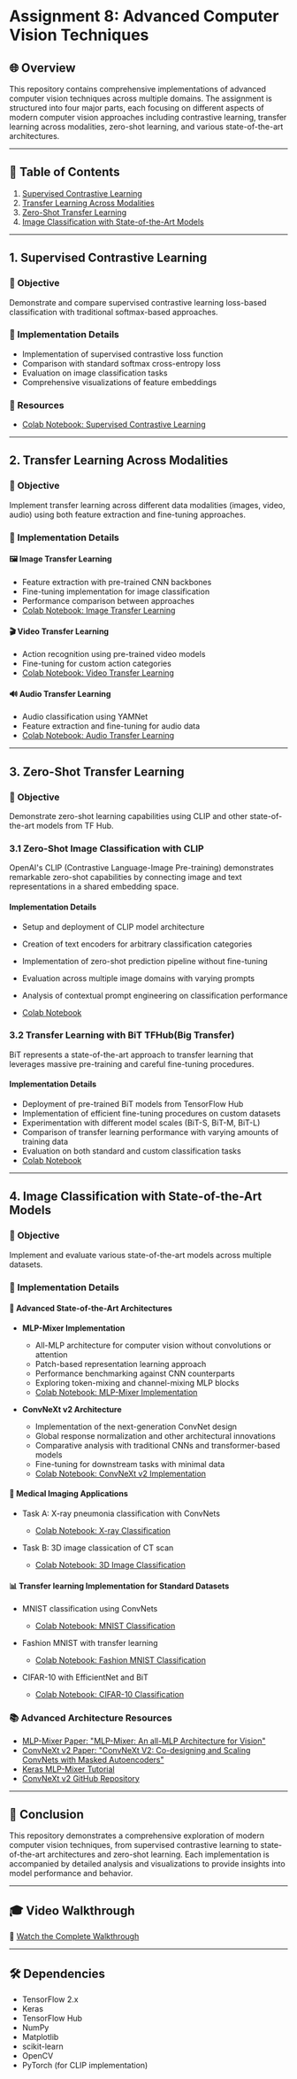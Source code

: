 # Assignment 8: Advanced Computer Vision Techniques

## 🌐 Overview

This repository contains comprehensive implementations of advanced computer vision techniques across multiple domains. The assignment is structured into four major parts, each focusing on different aspects of modern computer vision approaches including contrastive learning, transfer learning across modalities, zero-shot learning, and various state-of-the-art architectures.

---

## 📑 Table of Contents

1. [Supervised Contrastive Learning](#1-supervised-contrastive-learning)
2. [Transfer Learning Across Modalities](#2-transfer-learning-across-modalities)
3. [Zero-Shot Transfer Learning](#3-zero-shot-transfer-learning)
4. [Image Classification with State-of-the-Art Models](#4-image-classification-with-state-of-the-art-models)

---

## 1. Supervised Contrastive Learning

### 🎯 Objective

Demonstrate and compare supervised contrastive learning loss-based classification with traditional softmax-based approaches.

### 📝 Implementation Details

- Implementation of supervised contrastive loss function
- Comparison with standard softmax cross-entropy loss
- Evaluation on image classification tasks
- Comprehensive visualizations of feature embeddings

### 🔗 Resources

- [Colab Notebook: Supervised Contrastive Learning](https://colab.research.google.com/drive/1LzQarso3f_nrwuT2Nl_D0I9y29yQ6_TW?usp=sharing)

---

## 2. Transfer Learning Across Modalities

### 🎯 Objective

Implement transfer learning across different data modalities (images, video, audio) using both feature extraction and fine-tuning approaches.

### 📝 Implementation Details

#### 🖼️ Image Transfer Learning

- Feature extraction with pre-trained CNN backbones
- Fine-tuning implementation for image classification
- Performance comparison between approaches
- [Colab Notebook: Image Transfer Learning](https://colab.research.google.com/drive/1tQ9UFTz8o7D0GNF1FZk1v0Dh27icVtaN?usp=sharing)

#### 🎬 Video Transfer Learning

- Action recognition using pre-trained video models
- Fine-tuning for custom action categories
- [Colab Notebook: Video Transfer Learning](https://colab.research.google.com/drive/1egIgFaEEaLdcl-UnazX0pG6pSuMphyMt?usp=sharing)

#### 🔊 Audio Transfer Learning

- Audio classification using YAMNet
- Feature extraction and fine-tuning for audio data
- [Colab Notebook: Audio Transfer Learning](https://colab.research.google.com/drive/16cdZRU-_N_7IHLmUgLdtG7ODSvZjZjNY?usp=sharing)

---

## 3. Zero-Shot Transfer Learning

### 🎯 Objective

Demonstrate zero-shot learning capabilities using CLIP and other state-of-the-art models from TF Hub.

### 3.1 Zero-Shot Image Classification with CLIP

OpenAI's CLIP (Contrastive Language-Image Pre-training) demonstrates remarkable zero-shot capabilities by connecting image and text representations in a shared embedding space.

#### Implementation Details

- Setup and deployment of CLIP model architecture
- Creation of text encoders for arbitrary classification categories
- Implementation of zero-shot prediction pipeline without fine-tuning
- Evaluation across multiple image domains with varying prompts
- Analysis of contextual prompt engineering on classification performance

- [Colab Notebook](https://colab.research.google.com/drive/1kt-GT7P_3hlfKktUOuGj1yyRHcBvXBuL?usp=sharing)

### 3.2 Transfer Learning with BiT TFHub(Big Transfer)

BiT represents a state-of-the-art approach to transfer learning that leverages massive pre-training and careful fine-tuning procedures.

#### Implementation Details

- Deployment of pre-trained BiT models from TensorFlow Hub
- Implementation of efficient fine-tuning procedures on custom datasets
- Experimentation with different model scales (BiT-S, BiT-M, BiT-L)
- Comparison of transfer learning performance with varying amounts of training data
- Evaluation on both standard and custom classification tasks
- [Colab Notebook](https://colab.research.google.com/drive/1zls_IhGejN9zfhYhgW4kFiLH6HY_gTvN?usp=sharing)

---

## 4. Image Classification with State-of-the-Art Models

### 🎯 Objective

Implement and evaluate various state-of-the-art models across multiple datasets.

### 📝 Implementation Details
#### 🔬 Advanced State-of-the-Art Architectures

- **MLP-Mixer Implementation**
  - All-MLP architecture for computer vision without convolutions or attention
  - Patch-based representation learning approach
  - Performance benchmarking against CNN counterparts
  - Exploring token-mixing and channel-mixing MLP blocks
  - [Colab Notebook: MLP-Mixer Implementation](https://colab.research.google.com/drive/1QYMKkw4iiIVRZOS0BuQSUG1DVYWRhjm2?usp=sharing)

- **ConvNeXt v2 Architecture**
  - Implementation of the next-generation ConvNet design
  - Global response normalization and other architectural innovations
  - Comparative analysis with traditional CNNs and transformer-based models
  - Fine-tuning for downstream tasks with minimal data
  - [Colab Notebook: ConvNeXt v2 Implementation](https://colab.research.google.com/drive/1k62C8tCp21yKgEk5P4Lb_1fBLRUQzGu8?usp=sharing)


#### 🏥 Medical Imaging Applications

- Task A: X-ray pneumonia classification with ConvNets

  - [Colab Notebook: X-ray Classification](https://colab.research.google.com/drive/1VFL--iuljaGaRAJ7Xj2HjZs9byPv8C8n?usp=sharing)

- Task B: 3D image classication of CT scan
  - [Colab Notebook: 3D Image Classification](https://colab.research.google.com/drive/1lpuQlKwbYzpePVS6G3JjqVYNQBc-gUyF?usp=sharing)

#### 📊 Transfer learning Implementation for Standard Datasets

- MNIST classification using ConvNets

  - [Colab Notebook: MNIST Classification](https://colab.research.google.com/drive/1jhN88eDpBFdm32FTMRFg_8pet08Vh-Ww?usp=sharing)

- Fashion MNIST with transfer learning

  - [Colab Notebook: Fashion MNIST Classification](https://colab.research.google.com/drive/1Y08aCCfbebnYviMWvgDjC13iPUUpqPaq?usp=sharing)

- CIFAR-10 with EfficientNet and BiT
  - [Colab Notebook: CIFAR-10 Classification](https://colab.research.google.com/drive/1MxkO72GwnIGEtM9x7OrMnwjayIe6uBuT?usp=sharing)


### 📚 Advanced Architecture Resources

- [MLP-Mixer Paper: "MLP-Mixer: An all-MLP Architecture for Vision"](https://arxiv.org/abs/2105.01601)
- [ConvNeXt v2 Paper: "ConvNeXt V2: Co-designing and Scaling ConvNets with Masked Autoencoders"](https://arxiv.org/abs/2301.00808)  
- [Keras MLP-Mixer Tutorial](https://keras.io/examples/vision/mlp_image_classification/)
- [ConvNeXt v2 GitHub Repository](https://github.com/facebookresearch/ConvNeXt-V2)
---

## 📝 Conclusion

This repository demonstrates a comprehensive exploration of modern computer vision techniques, from supervised contrastive learning to state-of-the-art architectures and zero-shot learning. Each implementation is accompanied by detailed analysis and visualizations to provide insights into model performance and behavior.

---

## 🎓 Video Walkthrough

🎥 [Watch the Complete Walkthrough](https://youtu.be/ADrqzDJj35o)

---

## 🛠️ Dependencies

- TensorFlow 2.x
- Keras
- TensorFlow Hub
- NumPy
- Matplotlib
- scikit-learn
- OpenCV
- PyTorch (for CLIP implementation)
